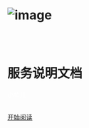 # ![image](https://raw.githubusercontent.com/paulhibbitts/test-docsify-this/main/docs/images/icon.svg)

<br/><br/>
<h1 id="cover-heading">
  服务说明文档
</h1>

<font color="#ffffff">小鱼儿</font>
<br/><br/>



[开始阅读](#简介)

